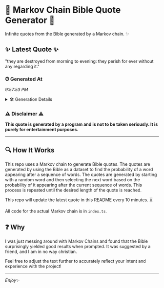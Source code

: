 # 📖 Markov Chain Bible Quote Generator 📖

Infinite quotes from the Bible generated by a Markov chain. ✨

## ✨ Latest Quote ✨
"they are destroyed from morning to evening: they perish for ever without any regarding it."

### ⏰ Generated At
*9:57:53 PM*

<details>
    <summary>🛠️ Generation Details</summary>
    <p>
        <strong>🌱 Seed:</strong> they<br>
        <strong>🔄 Iterations:</strong> 14<br>
        <strong>📜 Context History:</strong><br>[ they ]: are<br>[ they, are ]: destroyed<br>[ they, are, destroyed ]: from<br>[ they, are, destroyed, from ]: morning<br>[ they, are, destroyed, from, morning ]: to<br>[ they, are, destroyed, from, morning, to ]: evening:<br>[ are, destroyed, from, morning, to, evening: ]: they<br>[ destroyed, from, morning, to, evening:, they ]: perish<br>[ from, morning, to, evening:, they, perish ]: for<br>[ morning, to, evening:, they, perish, for ]: ever<br>[ to, evening:, they, perish, for, ever ]: without<br>[ evening:, they, perish, for, ever, without ]: any<br>[ they, perish, for, ever, without, any ]: regarding<br>[ perish, for, ever, without, any, regarding ]: it.<br>
    </p>
</details>

### ⚠️ Disclaimer ⚠️
**This quote is generated by a program and is not to be taken seriously. It is purely for entertainment purposes.**

---

## 🔍 How It Works

This repo uses a Markov chain to generate Bible quotes. The quotes are generated by using the Bible as a dataset to find the probability of a word appearing after a sequence of words. The quotes are generated by starting with a random word and then selecting the next word based on the probability of it appearing after the current sequence of words. This process is repeated until the desired length of the quote is reached.

This repo will update the latest quote in this README every 10 minutes. ⏳

All code for the actual Markov chain is in `index.ts`.

## ❓ Why

I was just messing around with Markov Chains and found that the Bible surprisingly yielded good results when prompted. 
It was suggested by a friend, and I am in no way christian.

Feel free to adjust the text further to accurately reflect your intent and experience with the project!

---

*Enjoy*✨

